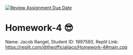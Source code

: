 [![Review Assignment Due Date](https://classroom.github.com/assets/deadline-readme-button-24ddc0f5d75046c5622901739e7c5dd533143b0c8e959d652212380cedb1ea36.svg)](https://classroom.github.com/a/BMEPibp6)

# Homework-4 😎

Name: Jacob Rangel,
Student ID: 1997560,
Replit Link: https://replit.com/@theofficialjaco/Homework-4#main.cpp
